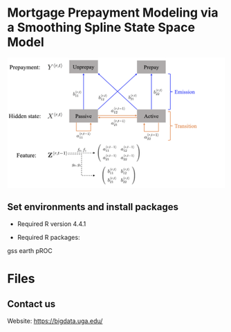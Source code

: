 # Mortgage Prepayment Modeling via a Smoothing Spline State Space Model

<img src="illu_1.png" width="540" height="300" />


## Set environments and install packages

- Required R version 4.4.1

- Required R packages:

gss
earth
pROC

# Files

## Contact us

Website: https://bigdata.uga.edu/
